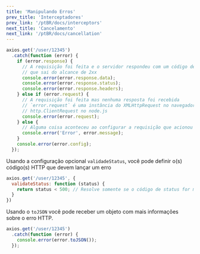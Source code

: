 ```yaml
---
title: 'Manipulando Erros'
prev_title: 'Interceptadores'
prev_link: '/ptBR/docs/interceptors'
next_title: 'Cancelamento'
next_link: '/ptBR/docs/cancellation'
---
```


```js
axios.get('/user/12345')
  .catch(function (error) {
    if (error.response) {
      // A requisição foi feita e o servidor respondeu com um código de status
      // que sai do alcance de 2xx
      console.error(error.response.data);
      console.error(error.response.status);
      console.error(error.response.headers);
    } else if (error.request) {
      // A requisição foi feita mas nenhuma resposta foi recebida
      // `error.request` é uma instância do XMLHttpRequest no navegador e uma instância de
      // http.ClientRequest no node.js
      console.error(error.request);
    } else {
      // Alguma coisa aconteceu ao configurar a requisição que acionou este erro.
      console.error('Error', error.message);
    }
    console.error(error.config);
  });
```

Usando a configuração opcional `validadeStatus`, você pode definir o(s) código(s) HTTP que devem lançar um erro

```js
axios.get('/user/12345', {
  validateStatus: function (status) {
    return status < 500; // Resolve somente se o código de status for menor que 500
  }
})
```

Usando o `toJSON` você pode receber um objeto com mais informações sobre o erro HTTP.

```js
axios.get('/user/12345')
  .catch(function (error) {
    console.error(error.toJSON());
  });
```
